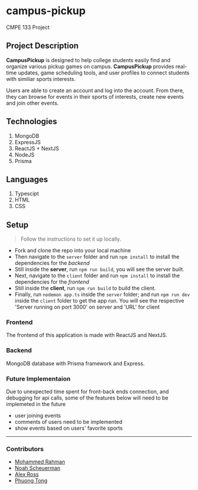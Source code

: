 # campus-pickup

CMPE 133 Project

## Project Description

**CampusPickup** is designed to help college students easily find and organize various pickup games on campus.
**CampusPickup** provides real-time updates, game scheduling tools, and user profiles to connect students with similiar sports interests.

Users are able to create an account and log into the account. From there, they can browse for events in their sports of interests, create new events and join other events.

## Technologies

1. MongoDB
2. ExpressJS
3. ReactJS + NextJS
4. NodeJS
5. Prisma

## Languages

1. Typescipt
2. HTML
3. CSS

## Setup

> Follow the instructions to set it up locally.
* Fork and clone the repo into your local machine
* Then navigate to the `server` folder and run `npm install` to install the dependencies for the _backend_
* Still inside the __server__, run `npm run build`, you will see the server built.
* Next, navigate to the `client` folder and run `npm install` to install the dependencies for the _frontend_
* Still inside the __client__, run `npm run build` to build the client.
* Finally, run `nodemon app.ts` inside the `server` folder; and run `npm run dev` inside the `client` folder to get the app run. You will see the respective 'Server running on port 3000' on server and 'URL' for client


### Frontend

The frontend of this application is made with ReactJS and NextJS.

### Backend

MongoDB database with Prisma framework and Express.

### Future Implementaion
Due to unexpected time spent for front-back ends connection, and debugging for api calls, some of the features below will need to be implemeted in the future
* user joining events
* comments of users need to be implemented
* show events based on users' favorite sports
---

### Contributors

- [Mohammed Rahman](https://github.com)
- [Noah Scheuerman](https://github.com/noahsch19)
- [Alex Ross](https://github.com/aross2010)
- [Phuong Tong](https://github.com/YPhuong15)

